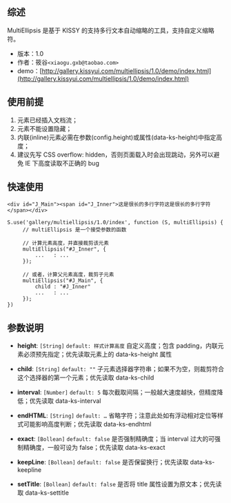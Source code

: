 ## 综述

MultiEllipsis 是基于 KISSY 的支持多行文本自动缩略的工具，支持自定义缩略符。

* 版本：1.0
* 作者：筱谷`<xiaogu.gxb@taobao.com>`
* demo：[http://gallery.kissyui.com/multiellipsis/1.0/demo/index.html](http://gallery.kissyui.com/multiellipsis/1.0/demo/index.html)


## 使用前提
  1. 元素已经插入文档流；
  2. 元素不能设置隐藏；
  3. 内联(inline)元素必需在参数(config.height)或属性(data-ks-height)中指定高度；
  4. 建议先写 CSS overflow: hidden，否则页面载入时会出现跳动，另外可以避免 IE 下高度读取不正确的 bug

## 快速使用

    <div id="J_Main"><span id="J_Inner">这是很长的多行字符这是很长的多行字符</span></div>

    S.use('gallery/multiellipsis/1.0/index', function (S, multiEllipsis) {
         // multiEllipsis 是一个接受参数的函数
         
         // 计算元素高度，并直接裁剪该元素
         multiEllipsis("#J_Inner", {
             ...   : ...
         });

         // 或者，计算父元素高度，裁剪子元素
         multiEllipsis("#J_Main", {
             child : "#J_Inner"
             ...   : ...
         });
    })


## 参数说明

* **height**: `[String]` `default: 样式计算高度` 自定义高度；包含 padding，内联元素必须预先指定；优先读取元素上的 data-ks-height 属性

* **child**: `[String]` `default: ""` 子元素选择器字符串；如果不为空，则裁剪符合这个选择器的第一个元素；优先读取 data-ks-child

* **interval**: `[Number]` `default: 5` 每次截取间隔；一般越大速度越快，但精度降低；优先读取 data-ks-interval

* **endHTML**: `[String]` `default: …` 省略字符；注意此处如有浮动相对定位等样式可能影响高度判断；优先读取 data-ks-endhtml

* **exact**: `[Bollean]` `default: false` 是否强制精确度；当 interval 过大的可强制精确度，一般可设为 false；优先读取 data-ks-exact

* **keepLine**: `[Bollean]` `default: false` 是否保留换行；优先读取 data-ks-keepline

* **setTitle**: `[Bollean]` `default: false` 是否将 title 属性设置为原文本；优先读取 data-ks-settitle

